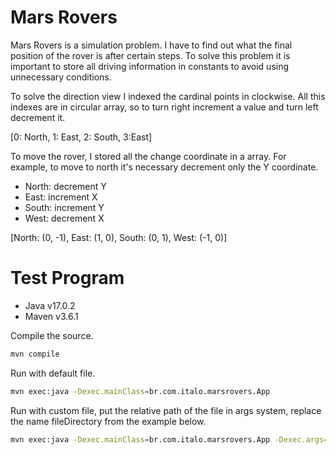 # Mars Rovers

Mars Rovers is a simulation problem. I have to find out what the final position of the rover is after certain steps.
To solve this problem it is important to store all driving information in constants to avoid using unnecessary conditions.

To solve the direction view I indexed the cardinal points in clockwise.
All this indexes are in circular array, so to turn right increment a value and turn left decrement it.

[0: North, 1: East, 2: South, 3:East]

To move the rover, I stored all the change coordinate in a array.
For example, to move to north it's necessary decrement only the Y coordinate.

- North: decrement Y
- East: increment X
- South: increment Y
- West: decrement X

[North: (0, -1), East: (1, 0), South: (0, 1), West: (-1, 0)]

# Test Program

- Java v17.0.2
- Maven v3.6.1

Compile the source.

```sh
mvn compile
```
Run with default file.

```sh
mvn exec:java -Dexec.mainClass=br.com.italo.marsrovers.App
```

Run with custom file, put the relative path of the file in args system, replace the name fileDirectory from the example below.

```sh
mvn exec:java -Dexec.mainClass=br.com.italo.marsrovers.App -Dexec.args="fileDirectory"
```
